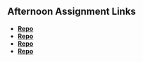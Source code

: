 ## Afternoon Assignment Links

* **[Repo](https://github.com/chanthakammer/houses)**
* **[Repo](https://github.com/chanthakammer/triviaNight)**
* **[Repo](https://github.com/chanthakammer/pokemon)**
* **[Repo](https://github.com/chanthakammer/gifted)**
